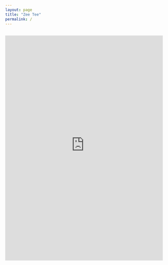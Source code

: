 ```yaml
---
layout: page
title: "Zee Tee"
permalink: /
---
```


##

<iframe src="https://copilotstudio.preview.microsoft.com/environments/f8bb5508-d2c7-e748-a166-a51620367b02/bots/crcee_zeeTee/webchat?__version__=2" frameborder="0" style="width: 100%; height: 720px;"></iframe>